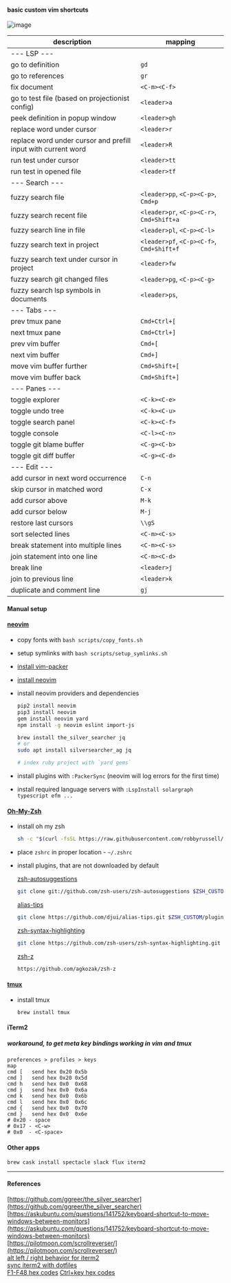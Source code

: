 #### basic custom vim shortcuts

![image](https://user-images.githubusercontent.com/12910127/133265699-e045686c-1f9a-4b0e-a155-d3f26913843a.png)

| description                                                   | mapping
| --------------------------------------------------------------|--------------
| --- LSP ---
| go to definition                                              | `gd`
| go to references                                              | `gr`
| fix document                                                  | `<C-m><C-f>`
| go to test file (based on projectionist config)               | `<leader>a`
| peek definition in popup window                               | `<leader>gh`
| replace word under cursor                                     | `<leader>r`
| replace word under cursor and prefill input with current word | `<leader>R`
| run test under cursor                                         | `<leader>tt`
| run test in opened file                                       | `<leader>tf`
| --- Search ---
| fuzzy search file                                             | `<leader>pp`, `<C-p><C-p>`, `Cmd+p`
| fuzzy search recent file                                      | `<leader>pr`, `<C-p><C-r>`, `Cmd+Shift+a`
| fuzzy search line in file                                     | `<leader>pl`, `<C-p><C-l>`
| fuzzy search text in project                                  | `<leader>pf`, `<C-p><C-f>`, `Cmd+Shift+f`
| fuzzy search text under cursor in project                     | `<leader>fw`
| fuzzy search git changed files                                | `<leader>pg`, `<C-p><C-g>`
| fuzzy search lsp symbols in documents                         | `<leader>ps`,
| --- Tabs ---
| prev tmux pane                                                | `Cmd+Ctrl+[`
| next tmux pane                                                | `Cmd+Ctrl+]`
| prev vim buffer                                               | `Cmd+[`
| next vim buffer                                               | `Cmd+]`
| move vim buffer further                                       | `Cmd+Shift+[`
| move vim buffer back                                          | `Cmd+Shift+]`
| --- Panes ---
| toggle explorer                                               | `<C-k><C-e>`
| toggle undo tree                                              | `<C-k><C-u>`
| toggle search panel                                           | `<C-k><C-f>`
| toggle console                                                | `<C-l><C-n>`
| toggle git blame buffer                                       | `<C-g><C-b>`
| toggle git diff buffer                                        | `<C-g><C-d>`
| --- Edit ---
| add cursor in next word occurrence                            | `C-n`
| skip cursor in matched word                                   | `C-x`
| add cursor above                                              | `M-k`
| add cursor below                                              | `M-j`
| restore last cursors                                          | `\\gS`
| sort selected lines                                           | `<C-m><C-s>`
| break statement into multiple lines                           | `<C-m><C-s>`
| join statement into one line                                  | `<C-m><C-d>`
| break line                                                    | `<leader>j`
| join to previous line                                         | `<leader>k`
| duplicate and comment line                                    | `gj`

#### Manual setup

#### [neovim](https://github.com/neovim/neovim)

- copy fonts with `bash scripts/copy_fonts.sh`
- setup symlinks with `bash scripts/setup_symlinks.sh`
- [install vim-packer](https://github.com/wbthomason/packer.nvim)
- [install neovim](https://github.com/neovim/neovim/wiki/Installing-Neovim)
- install neovim providers and dependencies

  ```bash
  pip2 install neovim
  pip3 install neovim
  gem install neovim yard
  npm install -g neovim eslint import-js

  brew install the_silver_searcher jq
  # or
  sudo apt install silversearcher_ag jq

  # index ruby project with `yard gems`
  ```

- install plugins with `:PackerSync` (neovim will log errors for the first time)
- install required language servers with `:LspInstall solargraph typescript efm ...`

#### [Oh-My-Zsh](https://github.com/robbyrussell/oh-my-zsh)

- install oh my zsh
  ```bash
  sh -c "$(curl -fsSL https://raw.githubusercontent.com/robbyrussell/oh-my-zsh/master/tools/install.sh)"
  ```
- place `zshrc` in proper location - `~/.zshrc`
- install plugins, that are not downloaded by default

  [zsh-autosuggestions](https://github.com/zsh-users/zsh-autosuggestions)

  ```bash
  git clone git://github.com/zsh-users/zsh-autosuggestions $ZSH_CUSTOM/plugins/zsh-autosuggestions
  ```

  [alias-tips](https://github.com/djui/alias-tips)

  ```bash
  git clone https://github.com/djui/alias-tips.git $ZSH_CUSTOM/plugins/alias-tips
  ```

  [zsh-syntax-highlighting](https://github.com/zsh-users/zsh-syntax-highlighting)

  ```bash
  git clone https://github.com/zsh-users/zsh-syntax-highlighting.git ${ZSH_CUSTOM:-~/.oh-my-zsh/custom}/plugins/zsh-syntax-highlighting
  ```

  [zsh-z](https://github.com/agkozak/zsh-z)

  ```bash
  https://github.com/agkozak/zsh-z
  ```

#### [tmux](https://github.com/tmux/tmux/wiki)

- install tmux
  ```
  brew install tmux
  ```

#### iTerm2

##### workaround, to get meta key bindings working in vim and tmux

```
preferences > profiles > keys
map
cmd [	send hex 0x20 0x5b
cmd ]	send hex 0x20 0x5d
cmd h	send hex 0x0  0x68
cmd j	send hex 0x0  0x6a
cmd k	send hex 0x0  0x6b
cmd l	send hex 0x0  0x6c
cmd {	send hex 0x0  0x70
cmd }	send hex 0x0  0x6e
# 0x20 - space
# 0x17 - <C-w>
# 0x0  - <C-space>
```

#### Other apps

```
brew cask install spectacle slack flux iterm2
```

---

#### References

[https://github.com/ggreer/the_silver_searcher](https://github.com/ggreer/the_silver_searcher)  
[https://askubuntu.com/questions/141752/keyboard-shortcut-to-move-windows-between-monitors](https://askubuntu.com/questions/141752/keyboard-shortcut-to-move-windows-between-monitors)  
[https://pilotmoon.com/scrollreverser/](https://pilotmoon.com/scrollreverser/)  
[alt left / right behavior for iterm2](https://apple.stackexchange.com/questions/136928/using-alt-cmd-right-left-arrow-in-iterm)  
[sync iterm2 with dotfiles](http://stratus3d.com/blog/2015/02/28/sync-iterm2-profile-with-dotfiles-repository/)  
[F1-F48 hex codes](http://aperiodic.net/phil/archives/Geekery/term-function-keys.html)
[Ctrl+key hex codes](http://www.physics.udel.edu/~watson/scen103/ascii.html)
